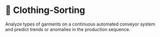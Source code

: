 # 👕 Clothing-Sorting
Analyze types of garments on a continuous automated conveyor system and predict trends or anomalies in the production sequence.

